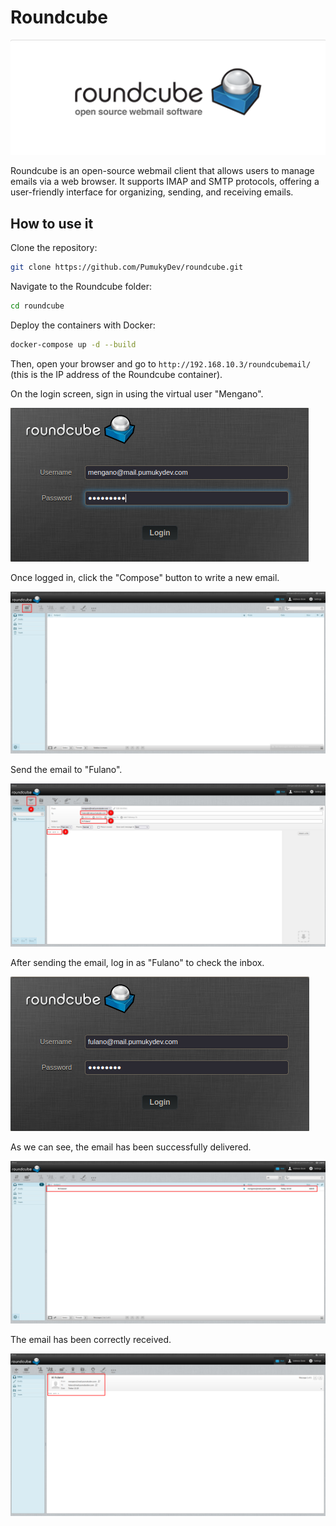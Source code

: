 # Roundcube

![Roundcube logo](./assets/roundcube.png)

Roundcube is an open-source webmail client that allows users to manage emails via a web browser. It supports IMAP and SMTP protocols, offering a user-friendly interface for organizing, sending, and receiving emails.

## How to use it

Clone the repository:

```bash
git clone https://github.com/PumukyDev/roundcube.git
```

Navigate to the Roundcube folder:

```bash
cd roundcube
```

Deploy the containers with Docker:

```bash
docker-compose up -d --build
```

Then, open your browser and go to `http://192.168.10.3/roundcubemail/` (this is the IP address of the Roundcube container).

On the login screen, sign in using the virtual user "Mengano".

![Roundcube login with mengano](./assets/roundcube-login-mengano.jpg)

Once logged in, click the "Compose" button to write a new email.

![Roundcube compose email](./assets/roundcube-compose.jpg)

Send the email to "Fulano".

![Roundcube email information](./assets/roundcube-mail.jpg)

After sending the email, log in as "Fulano" to check the inbox.

![Roundcube login with fulano](./assets/roundcube-login-fulano.jpg)

As we can see, the email has been successfully delivered.

![Roundcube listing email](./assets/roundcube-list-mail.jpg)

The email has been correctly received.

![Roundcube email](./assets/roundcube-show-mail.jpg)
